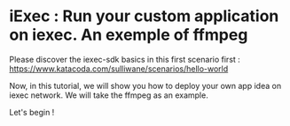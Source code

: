 
 # iExec : Run your custom application on iexec. An exemple of ffmpeg
 
 Please discover the iexec-sdk basics in this first scenario first :
 https://www.katacoda.com/sulliwane/scenarios/hello-world

 Now, in this tutorial, we will show you how to deploy your own app idea on iexec network. We will take the ffmpeg as an example.

 Let's begin !